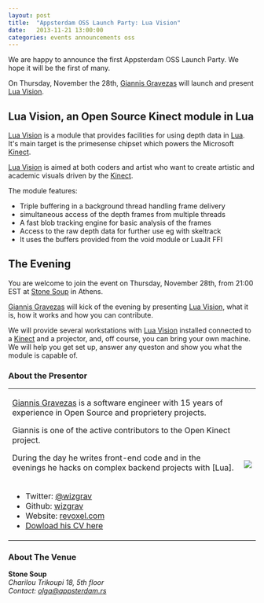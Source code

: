```yaml
---
layout: post
title:  "Appsterdam OSS Launch Party: Lua Vision"
date:   2013-11-21 13:00:00
categories: events announcements oss
---
```


We are happy to announce the first Appsterdam OSS Launch Party. We hope it will be the first of many.

On Thursday, November the 28th, [Giannis Gravezas] will launch and present [Lua Vision].

## Lua Vision, an Open Source Kinect module in Lua

[Lua Vision] is a module that provides facilities for using depth data in [Lua].
It's main target is the primesense chipset which powers the Microsoft [Kinect].

[Lua Vision] is aimed at both coders and artist who want to create artistic and academic visuals driven by the [Kinect].


The module features:

* Triple buffering in a background thread handling frame delivery
* simultaneous access of the depth frames from multiple threads
* A fast blob tracking engine for basic analysis of the frames
* Access to the raw depth data for further use eg with skeltrack
* It uses the buffers provided from the void module or LuaJit FFI 

## The Evening

You are welcome to join the event on Thursday, November 28th, from 21:00 EST at [Stone Soup] in Athens.

[Giannis Gravezas] will kick of the evening by presenting [Lua Vision], what it is, how it works and how you can contribute.

We will provide several workstations with [Lua Vision] installed connected to a [Kinect] and a projector, and, off course, you can bring your own machine. We will help you get set up, answer any queston and show you what the module is capable of.

### About the Presentor

<table>
  <tr>
    <td style="padding-right: 10px;">
      <p>
        <a href="https://github.com/wizgrav">Giannis Gravezas</a> is a software engineer with 15 years of experience in Open Source and proprietery projects.
      </p>
      <p>
        Giannis is one of the active contributors to the Open Kinect project.
      </p>
      <p>
        During the day he writes front-end code and in the evenings he hacks on complex backend projects with [Lua].
      </p>
    </td>
    <td rowspan="2">
      <img src='https://2.gravatar.com/avatar/58795b38258be1f56cb562e86fdb0344?s=240'>
    </td>
  </tr>
  <tr>
    <td>
      <ul>
        <li> 
          Twitter: <a href="https://twitter.com/wizgrav">@wizgrav</a>
        </li>
        <li> 
          Github: <a href="https://github.com/wizgrav">wizgrav</a>
        </li>
        <li> 
          Website: <a href="http://revoxel.com">revoxel.com</a>
        </li>
        <li> 
          <a href="http://revoxel.com/cv.yannis.gravezas.pdf">Dowload his CV here</a>
        </li>
    </td>
  </tr>
</table>

### About The Venue

**Stone Soup**  
*Charilou Trikoupi 18, 5th floor*  
*Contact: olga@appsterdam.rs*


[Giannis Gravezas]: https://github.com/wizgrav "Giannis Gravezas On Github"
[Lua Vision]: https://github.com/wizgrav/lua-vision "Lua Vision On Github"
[Kinect]: http://openkinect.org/ "Open Kinect"
[Lua]: http://www.lua.org "The Programming Language Lua"
[Stone Soup]: https://maps.google.com/maps?f=q&source=s_q&hl=en&geocode=&q=Charilaou+Trikoupi+18,+Athens,+Greece&aq=0&oq=charilou+trikoupi+18,+athens&sll=37.0625,-95.677068&sspn=50.244827,77.607422&vpsrc=0&ie=UTF8&hq=&hnear=Charilaou+Trikoupi+18,+Athina+106+79,+Greece&t=m&z=16&iwloc=A
